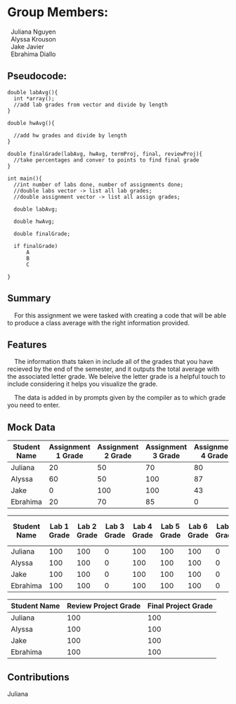 # Group Members:  <br />
 &nbsp; Juliana Nguyen <br />
 &nbsp; Alyssa Krouson <br />
 &nbsp; Jake Javier <br />
 &nbsp; Ebrahima Diallo <br />
 
  ## Pseudocode:
  ```
  double labAvg(){
    int *array();
    //add lab grades from vector and divide by length
}

double hwAvg(){

    //add hw grades and divide by length
}

double finalGrade(labAvg, hwAvg, termProj, final, reviewProj){
    //take percentages and conver to points to find final grade
}

int main(){
    //int number of labs done, number of assignments done;
    //double labs vector -> list all lab grades;
    //double assignment vector -> list all assign grades;

    double labAvg;

    double hwAvg;

    double finalGrade;

    if finalGrade)
        A
        B
        C

}
  ```
 
  ## Summary <br />
&nbsp; &nbsp; For this assignment we were tasked with creating a code that will be able to produce a class average with the right information provided.

  ## Features
&nbsp; &nbsp; The information thats taken in include all of the grades that you have recieved by the end of the semester, and it outputs the total average with the associated letter grade. We beleive the letter grade is a helpful touch to include considering it helps you visualize the grade. <br />

&nbsp; &nbsp; The data is added in by prompts given by the compiler as to which grade you need to enter.

## Mock Data

Student Name  | Assignment 1 Grade | Assignment 2 Grade | Assignment 3 Grade |Assignment 4 Grade |Assignment 5 Grade | 
------------- | ------------- | -------------| -------------| -------------| -------------|
Juliana  | 20 | 50 | 70 | 80 | 90 |
Alyssa  | 60 | 50 | 100 | 87 | 90 |
Jake  | 0 | 100 | 100 | 43 | 90 |
Ebrahima  | 20 | 70 | 85 | 0 | 90 |

Student Name  | Lab 1 Grade | Lab 2 Grade | Lab 3 Grade |Lab 4 Grade |Lab 5 Grade | Lab 6 Grade |Lab 7 Grade |Lab 8 Grade |Lab 9 Grade |Lab 10 Grade |Lab 11 Grade |Lab 12 Grade | 
------------- | ------------- | -------------| -------------| -------------| -------------| -------------| -------------| -------------| -------------| -------------| -------------| -------------|
Juliana  | 100 | 100 | 0 | 100 | 100 | 100 | 0 | 100 | 0 | 100 | 100 | 100 |
Alyssa  | 100 | 100 | 0 | 100 | 100 | 100 | 0 | 100 | 0 | 100 | 100 | 100 |
Jake  | 100 | 100 | 0 | 100 | 100 | 100 | 0 | 100 | 0 | 100 | 100 | 100 |
Ebrahima  | 100 | 100 | 0 | 100 | 100 | 100 | 0 | 100 | 0 | 100 | 100 | 100 |

Student Name  | Review Project Grade | Final Project Grade |
------------- | ------------- | -------------|
Juliana  | 100 | 100 |
Alyssa  | 100 | 100 |
Jake  | 100 | 100 |
Ebrahima  | 100 | 100 |

## Contributions
Juliana 
